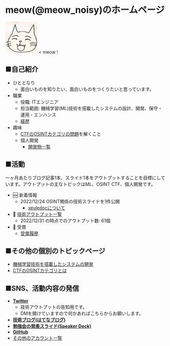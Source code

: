 # meow(@meow_noisy)のホームページ

<img src="me.jpg" width="100px"> < meow !


## ■自己紹介
- ひととなり
    - 面白いものを知りたい、面白いものをつくりたいと思っています。
- 職業
    - 役職: ITエンジニア
    - 担当範囲: 機械学習(ML)技術を搭載したシステムの設計、開発、保守・運用・エンハンス
    - [経歴](career.md)
- 趣味
    - [CTFのOSINTカテゴリの問題](/osint_ctf/about_osint_ctf.md)を解くこと
    - 個人開発
        - [開発物一覧](/my_products/my_products.md)


## ■活動
一ヶ月あたりブログ記事1本、スライド1本をアウトプットすることを目標にしています。アウトプットの主なトピックはML、OSINT CTF、個人開発です。

- 🆕  新着情報
    - 2022/12/24 OSINT関係の技術スライドを1件公開
        - [xeuledocについて](https://speakerdeck.com/meow_noisy/xeuledocnituite)
- 📝 [技術アウトプット一覧](output.md)
    - 2022/12/31 の時点でのアウトプット数: 61個
- 🎉  受賞
    - [受賞履歴](./awards.md)

## ■その他の個別のトピックページ
- [機械学習技術を搭載したシステムの開発](ml_production/ml_prod_portal.md)
- [CTFのOSINTカテゴリとは](/osint_ctf/about_osint_ctf.md)


## ■SNS、活動内容の発信
- [**Twitter**](http://twitter.com/meow_noisy)
    - 技術アウトプットの告知用です。
    - DMを開けていますので何かあればこちらからお願いします。
- [**技術ブログ(はてなブログ)**](https://meow-memow.hatenablog.com/)
- [**勉強会の発表スライド(Speaker Deck)**](https://speakerdeck.com/meow_noisy)
- [**GitHub**](https://github.com/meow-noisy)
- [その他のアカウント一覧](sns.md)


